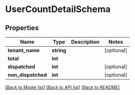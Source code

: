 # UserCountDetailSchema

## Properties
Name | Type | Description | Notes
------------ | ------------- | ------------- | -------------
**tenant_name** | **string** |  | [optional] 
**total** | **int** |  | 
**dispatched** | **int** |  | [optional] 
**non_dispatched** | **int** |  | [optional] 

[[Back to Model list]](../../README.md#documentation-for-models) [[Back to API list]](../../README.md#documentation-for-api-endpoints) [[Back to README]](../../README.md)

